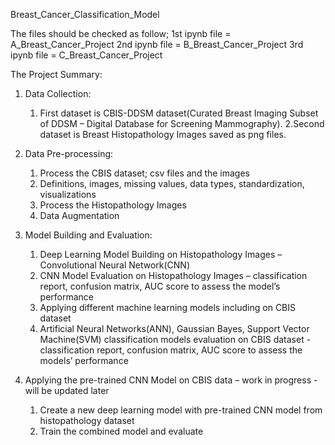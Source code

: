 Breast_Cancer_Classification_Model

The files should be checked as follow;
1st ipynb file = A_Breast_Cancer_Project
2nd ipynb file = B_Breast_Cancer_Project
3rd ipynb file = C_Breast_Cancer_Project

The Project Summary:
1. Data Collection:
    1. First dataset is CBIS-DDSM dataset(Curated Breast Imaging Subset of DDSM – Digital Database for Screening Mammography).
    2.Second dataset is Breast Histopathology Images saved as png files.  

2. Data Pre-processing:
   1. Process the CBIS dataset; csv files and the images
   2. Definitions, images, missing values, data types, standardization, visualizations
   3. Process the Histopathology Images
   4. Data Augmentation
  
3. Model Building and Evaluation:
    1. Deep Learning Model Building on Histopathology Images – Convolutional Neural Network(CNN)
    2. CNN Model Evaluation on Histopathology Images – classification report, confusion matrix, AUC score to assess the model’s performance
    3. Applying different machine learning models including on CBIS dataset 
    4. Artificial Neural Networks(ANN), Gaussian Bayes, Support Vector Machine(SVM) classification models evaluation on CBIS dataset - classification report, confusion matrix, AUC score to assess the models’ performance

4. Applying the pre-trained CNN Model on CBIS data – work in progress - will be updated later
    1. Create a new deep learning model with pre-trained CNN model from histopathology dataset
    2. Train the combined model and evaluate




